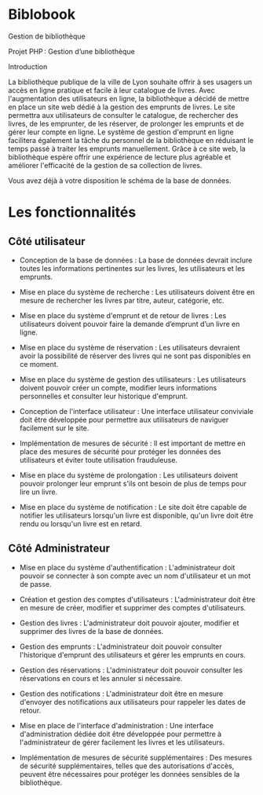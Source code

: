 # Biblobook
Gestion de bibliothèque

Projet PHP : Gestion d’une bibliothèque 

Introduction 

La bibliothèque publique de la ville de Lyon souhaite offrir à ses usagers un accès en ligne pratique et facile à leur catalogue de livres. Avec l'augmentation des utilisateurs en ligne, la bibliothèque a décidé de mettre en place un site web dédié à la gestion des emprunts de livres. Le site permettra aux utilisateurs de consulter le catalogue, de rechercher des livres, de les emprunter, de les réserver, de prolonger les emprunts et de gérer leur compte en ligne. Le système de gestion d'emprunt en ligne facilitera également la tâche du personnel de la bibliothèque en réduisant le temps passé à traiter les emprunts manuellement. Grâce à ce site web, la bibliothèque espère offrir une expérience de lecture plus agréable et améliorer l'efficacité de la gestion de sa collection de livres. 

Vous avez déjà à votre disposition le schéma de la base de données. 



# Les fonctionnalités 

## Côté utilisateur 

- Conception de la base de données : La base de données devrait inclure toutes les informations pertinentes sur les livres, les utilisateurs et les emprunts. 

- Mise en place du système de recherche : Les utilisateurs doivent être en mesure de rechercher les livres par titre, auteur, catégorie, etc. 

- Mise en place du système d'emprunt et de retour de livres : Les utilisateurs doivent pouvoir faire la demande d’emprunt d’un livre en ligne. 

- Mise en place du système de réservation : Les utilisateurs devraient avoir la possibilité de réserver des livres qui ne sont pas disponibles en ce moment. 

- Mise en place du système de gestion des utilisateurs : Les utilisateurs doivent pouvoir créer un compte, modifier leurs informations personnelles et consulter leur historique d'emprunt. 

- Conception de l'interface utilisateur : Une interface utilisateur conviviale doit être développée pour permettre aux utilisateurs de naviguer facilement sur le site. 

- Implémentation de mesures de sécurité : Il est important de mettre en place des mesures de sécurité pour protéger les données des utilisateurs et éviter toute utilisation frauduleuse. 

- Mise en place du système de prolongation : Les utilisateurs doivent pouvoir prolonger leur emprunt s'ils ont besoin de plus de temps pour lire un livre. 

- Mise en place du système de notification : Le site doit être capable de notifier les utilisateurs lorsqu'un livre est disponible, qu'un livre doit être rendu ou lorsqu'un livre est en retard. 



## Côté Administrateur 

- Mise en place du système d'authentification : L'administrateur doit pouvoir se connecter à son compte avec un nom d'utilisateur et un mot de passe. 

- Création et gestion des comptes d'utilisateurs : L'administrateur doit être en mesure de créer, modifier et supprimer des comptes d'utilisateurs. 

- Gestion des livres : L'administrateur doit pouvoir ajouter, modifier et supprimer des livres de la base de données. 

- Gestion des emprunts : L'administrateur doit pouvoir consulter l'historique d'emprunt des utilisateurs et gérer les emprunts en cours. 

- Gestion des réservations : L'administrateur doit pouvoir consulter les réservations en cours et les annuler si nécessaire. 

- Gestion des notifications : L'administrateur doit être en mesure d'envoyer des notifications aux utilisateurs pour rappeler les dates de retour. 

- Mise en place de l'interface d'administration : Une interface d'administration dédiée doit être développée pour permettre à l'administrateur de gérer facilement les livres et les utilisateurs. 

- Implémentation de mesures de sécurité supplémentaires : Des mesures de sécurité supplémentaires, telles que des autorisations d'accès, peuvent être nécessaires pour protéger les données sensibles de la bibliothèque. 

 
